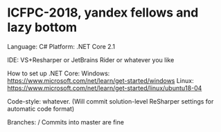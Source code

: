 ICFPC-2018, yandex fellows and lazy bottom
==========================================

Language: C#
Platform: .NET Core 2.1

IDE: VS+Resharper or JetBrains Rider or whatever you like

How to set up .NET Core:
Windows: https://www.microsoft.com/net/learn/get-started/windows
Linux: https://www.microsoft.com/net/learn/get-started/linux/ubuntu18-04

Code-style: whatever. (Will commit solution-level ReSharper settings for automatic code format)

Branches: <login>/<feature>
Commits into master are fine

